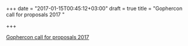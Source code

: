 +++
date = "2017-01-15T00:45:12+03:00"
draft = true
title = "Gophercon call for proposals 2017 "

+++

<p><a href="https://www.papercall.io/gophercon2017">Gophercon call for proposals 2017 </a></p>
